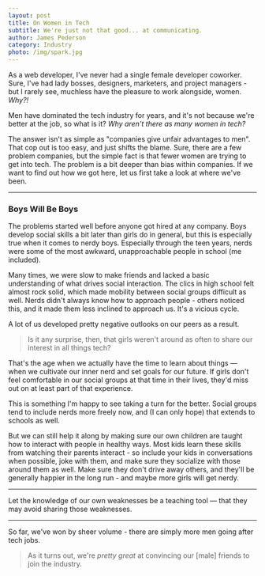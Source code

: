 ```yaml
---
layout: post
title: On Women in Tech
subtitle: We're just not that good... at communicating.
author: James Pederson
category: Industry
photo: /img/spark.jpg
---
```


As a web developer, I've never had a single female developer coworker. Sure, I've had lady bosses, designers, marketers, and project managers - but I rarely see, muchless have the pleasure to work alongside, women. *Why?!*

Men have dominated the tech industry for years, and it's not because we're better at the job, so what is it? *Why aren't there as many women in tech?*

The answer isn't as simple as "companies give unfair advantages to men". That cop out is too easy, and just shifts the blame. Sure, there are a few problem companies, but the simple fact is that fewer women are trying to get into tech. The problem is a bit deeper than bias within companies. If we want to find out how we got here, let us first take a look at where we've been.

*****

### Boys Will Be Boys

The problems started well before anyone got hired at any company. Boys develop social skills a bit later than girls do in general, but this is especially true when it comes to nerdy boys. Especially through the teen years, nerds were some of the most awkward, unapproachable people in school (me included).

Many times, we were slow to make friends and lacked a basic understanding of what drives social interaction. The clics in high school felt almost rock solid, which made mobility between social groups difficult as well. Nerds didn't always know how to approach people - others noticed this, and it made them less inclined to approach us. It's a vicious cycle.

A lot of us developed pretty negative outlooks on our peers as a result.

> Is it any surprise, then, that girls weren't around as often to share our interest in all things tech?

That's the age when we actually have the time to learn about things &mdash; when we cultivate our inner nerd and set goals for our future. If girls don't feel comfortable in our social groups at that time in their lives, they'd miss out on at least part of that experience.

This is something I'm happy to see taking a turn for the better. Social groups tend to include nerds more freely now, and (I can only hope) that extends to schools as well.

But we can still help it along by making sure our own children are taught how to interact with people in healthy ways. Most kids learn these skills from watching their parents interact - so include your kids in conversations when possible, joke with them, and make sure they socialize with those around them as well. Make sure they don't drive away others, and they'll be generally happier in the long run - and maybe more girls will get nerdy.

*****

Let the knowledge of our own weaknesses be a teaching tool &mdash; that they may avoid sharing those weaknesses.

*****

So far, we've won by sheer volume - there are simply more men going after tech jobs.

> As it turns out, we're *pretty great* at convincing our [male] friends to join the industry.
